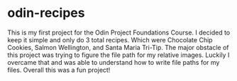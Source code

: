 # odin-recipes
This is my first project for the Odin Project Foundations Course. I decided to keep it simple and only do 3 total recipes. Which were Chocolate Chip Cookies, Salmon Wellington, and Santa Maria Tri-Tip. The major obstacle of this project was trying to figure the file path for my relative images. Luckily I overcame that and was able to understand how to write file paths for my files. Overall this was a fun project!
